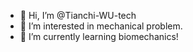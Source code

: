 - 👋 Hi, I’m @Tianchi-WU-tech
- 👀 I’m interested in mechanical problem.
- 🌱 I’m currently learning biomechanics!


<!---
Tianchi-WU-tech/Tianchi-WU-tech is a ✨ special ✨ repository because its `README.md` (this file) appears on your GitHub profile.
You can click the Preview link to take a look at your changes.
--->
